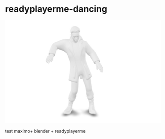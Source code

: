 # readyplayerme-dancing
![readyplayerme-dancing](img/readyplayerme-dancing.jpeg)

test maximo+ blender + readyplayerme
